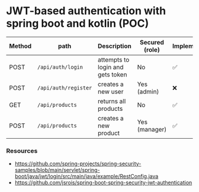 # JWT-based authentication with spring boot and kotlin (POC)

| Method | path                 | Description                      | Secured (role) | Implemented |
|--------|----------------------|----------------------------------|----------------|-------------|
| POST   | `/api/auth/login`    | attempts to login and gets token | No             | ✅           |
| POST   | `/api/auth/register` | creates a new user               | Yes (admin)    | ❌           |
| GET    | `/api/products`      | returns all products             | No             | ✅           |
| POST   | `/api/products`      | creates a new product            | Yes (manager)  | ✅           |


### Resources

- https://github.com/spring-projects/spring-security-samples/blob/main/servlet/spring-boot/java/jwt/login/src/main/java/example/RestConfig.java
- https://github.com/jsrois/spring-boot-spring-security-jwt-authentication